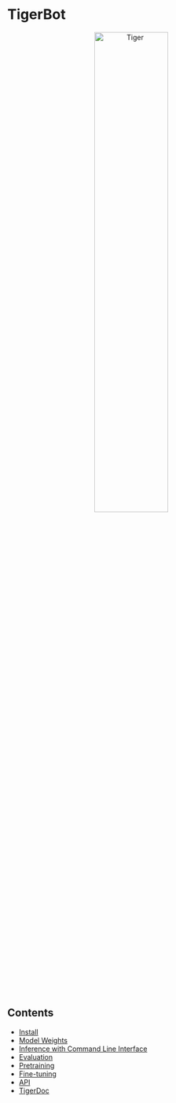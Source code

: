 # TigerBot

<p align="center" width="100%">
<img src="https://github.com/TigerResearch/TigerBot/blob/main/images/tiger.png" alt="Tiger" style="width: 50%; min-width: 300px; display: block; margin: auto;"></a>
</p>

## Contents
- [Install](#install)
- [Model Weights](#model-weights)
- [Inference with Command Line Interface](#inference-with-command-line-interface)
- [Evaluation](#evaluation)
- [Pretraining](#pretraining)
- [Fine-tuning](#fine-tuning)
- [API](#api)
- [TigerDoc](#tigerdoc)
